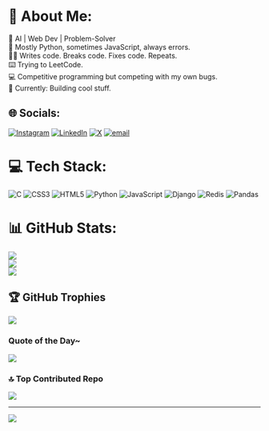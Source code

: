 # 💫 About Me:
🚀 AI | Web Dev | Problem-Solver<br>🐍 Mostly Python, sometimes JavaScript, always errors.<br>👨‍💻 Writes code. Breaks code. Fixes code. Repeats.<br>⌨️ Trying to LeetCode.<br>💻 Competitive programming but competing with my own bugs.<br>📂 Currently: Building cool stuff.


## 🌐 Socials:
[![Instagram](https://img.shields.io/badge/Instagram-%23E4405F.svg?logo=Instagram&logoColor=white)](https://instagram.com/iam_adnxn) [![LinkedIn](https://img.shields.io/badge/LinkedIn-%230077B5.svg?logo=linkedin&logoColor=white)](https://linkedin.com/in/https://www.linkedin.com/in/muhammedadnan-tech) [![X](https://img.shields.io/badge/X-black.svg?logo=X&logoColor=white)](https://x.com/iam_adnxn) [![email](https://img.shields.io/badge/Email-D14836?logo=gmail&logoColor=white)](mailto:mohdadnansameer@gmail.com) 

# 💻 Tech Stack:
![C](https://img.shields.io/badge/c-%2300599C.svg?style=plastic&logo=c&logoColor=white) ![CSS3](https://img.shields.io/badge/css3-%231572B6.svg?style=plastic&logo=css3&logoColor=white) ![HTML5](https://img.shields.io/badge/html5-%23E34F26.svg?style=plastic&logo=html5&logoColor=white) ![Python](https://img.shields.io/badge/python-3670A0?style=plastic&logo=python&logoColor=ffdd54) ![JavaScript](https://img.shields.io/badge/javascript-%23323330.svg?style=plastic&logo=javascript&logoColor=%23F7DF1E) ![Django](https://img.shields.io/badge/django-%23092E20.svg?style=plastic&logo=django&logoColor=white) ![Redis](https://img.shields.io/badge/redis-%23DD0031.svg?style=plastic&logo=redis&logoColor=white) ![Pandas](https://img.shields.io/badge/pandas-%23150458.svg?style=plastic&logo=pandas&logoColor=white)
# 📊 GitHub Stats:
![](https://github-readme-stats.vercel.app/api?username=adn26&theme=dark&hide_border=false&include_all_commits=false&count_private=false)<br/>
![](https://nirzak-streak-stats.vercel.app/?user=adn26&theme=dark&hide_border=false)<br/>
![](https://github-readme-stats.vercel.app/api/top-langs/?username=adn26&theme=dark&hide_border=false&include_all_commits=false&count_private=false&layout=compact)

## 🏆 GitHub Trophies
![](https://github-profile-trophy.vercel.app/?username=adn26&theme=radical&no-frame=true&no-bg=false&margin-w=4)

### Quote of the Day~
![](https://quotes-github-readme.vercel.app/api?type=horizontal&theme=dark)

### 🔝 Top Contributed Repo
![](https://github-contributor-stats.vercel.app/api?username=adn26&limit=5&theme=dark&combine_all_yearly_contributions=true)

---
[![](https://visitcount.itsvg.in/api?id=adn26&icon=2&color=3)](https://visitcount.itsvg.in)

<!-- Proudly created with GPRM ( https://gprm.itsvg.in ) -->
